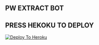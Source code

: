 ## PW EXTRACT BOT

## PRESS HEKOKU TO DEPLOY
[![Deploy To Heroku](https://www.herokucdn.com/deploy/button.svg)](https://dashboard.heroku.com/new?button-url=https://github.com/&template=https://github.com/AirPheonixSaksham/hacker1)
